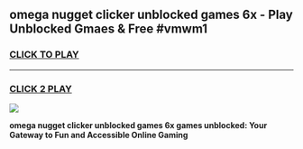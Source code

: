 
## omega nugget clicker unblocked games 6x - Play Unblocked Gmaes & Free #vmwm1
<h3>
<a href="https://premium.freeplayer.one?title=omega_nugget_clicker_unblocked_games_6x&ref=03M">CLICK TO PLAY</a></h3>
<hr>

<h3>
<a href="https://premium.freeplayer.one?title=omega_nugget_clicker_unblocked_games_6x&ref=03M">CLICK 2 PLAY</a>
  
</h3>

<a href="https://premium.freeplayer.one?title=omega_nugget_clicker_unblocked_games_6x&ref=03M"><img src="https://clearcache.store/games.png"></a>


**omega nugget clicker unblocked games 6x games unblocked: Your Gateway to Fun and Accessible Online Gaming**
